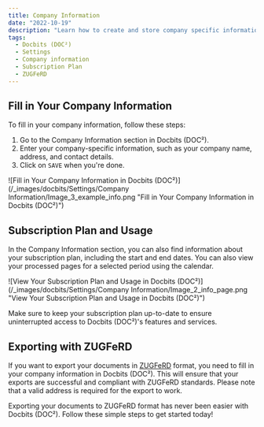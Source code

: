 ```yaml
---
title: Company Information 
date: "2022-10-19"
description: "Learn how to create and store company specific information in Docbits (DOC²)"
tags:
  - Docbits (DOC²)
  - Settings
  - Company information
  - Subscription Plan
  - ZUGFeRD
---
```


## Fill in Your Company Information

To fill in your company information, follow these steps:

1. Go to the Company Information section in Docbits (DOC²).
2. Enter your company-specific information, such as your company name, address, and contact details.
3. Click on `SAVE` when you're done.

![Fill in Your Company Information in Docbits (DOC²)](/_images/docbits/Settings/Company Information/Image_3_example_info.png "Fill in Your Company Information in Docbits (DOC²)")

## Subscription Plan and Usage

In the Company Information section, you can also find information about your subscription plan, including the start and end dates. You can also view your processed pages for a selected period using the calendar.

![View Your Subscription Plan and Usage in Docbits (DOC²)](/_images/docbits/Settings/Company Information/Image_2_info_page.png "View Your Subscription Plan and Usage in Docbits (DOC²)")

Make sure to keep your subscription plan up-to-date to ensure uninterrupted access to Docbits (DOC²)'s features and services.

## Exporting with ZUGFeRD

If you want to export your documents in [ZUGFeRD](/docbits/zugpferd/) format, you need to fill in your company information in Docbits (DOC²). This will ensure that your exports are successful and compliant with ZUGFeRD standards. Please note that a valid address is required for the export to work.

Exporting your documents to ZUGFeRD format has never been easier with Docbits (DOC²). Follow these simple steps to get started today!
